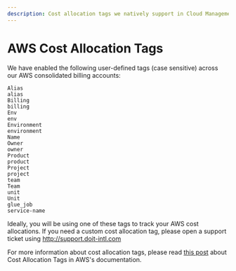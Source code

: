 ```yaml
---
description: Cost allocation tags we natively support in Cloud Management Platform
---
```


# AWS Cost Allocation Tags

We have enabled the following user-defined tags \(case sensitive\) across our AWS consolidated billing accounts:

```text
Alias
alias
Billing
billing
Env
env
Environment
environment
Name
Owner
owner
Product
product
Project
project
team
Team
unit
Unit
glue_job
service-name
```

Ideally, you will be using one of these tags to track your AWS cost allocations. If you need a custom cost allocation tag, please open a support ticket using http://support.doit-intl.com

For more information about cost allocation tags, please read [this post](https://docs.aws.amazon.com/awsaccountbilling/latest/aboutv2/cost-alloc-tags.html) about Cost Allocation Tags in AWS's documentation.

